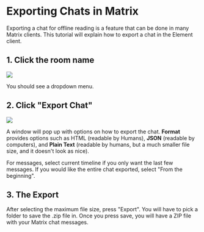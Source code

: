 # Exporting Chats in Matrix

Exporting a chat for offline reading is a feature that can be done in many Matrix clients. This tutorial will explain how to export a chat in the Element client.

## 1. Click the room name

![](https://i.imgur.com/aeiIl0z.png)

You should see a dropdown menu.

## 2. Click "Export Chat"

![](https://i.imgur.com/XoZqCXE.png)

A window will pop up with options on how to export the chat. **Format** provides options such as HTML (readable by Humans), **JSON** (readable by computers), and **Plain Text** (readable by humans, but a much smaller file size, and it doesn't look as nice).

For messages, select current timeline if you only want the last few messages. If you would like the entire chat exported, select "From the beginning".

## 3. The Export

After selecting the maximum file size, press "Export". You will have to pick a folder to save the .zip file in. Once you press save, you will have a ZIP file with your Matrix chat messages.